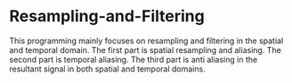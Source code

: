 # Resampling-and-Filtering
This programming mainly focuses on resampling and filtering in the spatial and temporal domain. The first part is spatial resampling and aliasing. The second part is temporal aliasing. The third part is anti aliasing in the resultant signal in both spatial and temporal domains.
